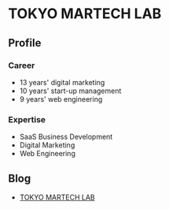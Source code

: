 # TOKYO MARTECH LAB

## Profile

### Career

- 13 years' digital marketing
- 10 years' start-up management
- 9 years' web engineering

### Expertise

- SaaS Business Development
- Digital Marketing
- Web Engineering

## Blog

- [TOKYO MARTECH LAB](https://ja.martech.tokyo/)
